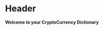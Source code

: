 <!-- TITLE: Home -->
<!-- SUBTITLE: A quick summary of Home -->

# Header
**Welcome to your CryptoCurrency Dictionary**